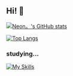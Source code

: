## Hi! 👋

[![Neon。's GitHub stats](https://github-readme-stats.vercel.app/api?username=neon-Gi&theme=vue-dark&show_icons=true)](https://github.com/neon-Gi/github-readme-stats)

[![Top Langs](https://github-readme-stats.vercel.app/api/top-langs/?username=neon-Gi&theme=vue-dark&show_icons=true&layout=compact)](https://github.com/neon-Gi/github-readme-stats)

### studying...
[![My Skills](https://skillicons.dev/icons?i=js,html,css,python,swift,php,mysql,cs,dotnet,Flutter)](https://skillicons.dev)
